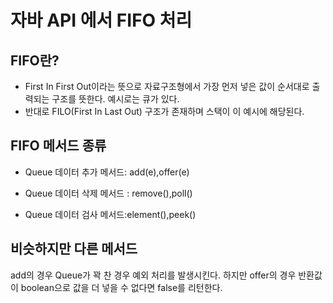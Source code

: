 # 자바 API 에서 FIFO 처리

## FIFO란?
* First In First Out이라는 뜻으로 자료구조형에서 가장 먼저 넣은 값이 순서대로 출력되는 구조를 뜻한다. 예시로는 큐가 있다.
* 반대로 FILO(First In Last Out) 구조가 존재하며 스택이 이 예시에 해당된다.

## FIFO 메서드 종류

* Queue 데이터 추가 메서드: add(e),offer(e)

* Queue 데이터 삭제 메서드 : remove(),poll()

* Queue 데이터 검사 메서드:element(),peek()

## 비슷하지만 다른 메서드
add의 경우 Queue가 꽉 찬 경우 예외 처리를 발생시킨다. 하지만 offer의 경우 반환값이 boolean으로 값을 더 넣을 수 없다면 false를 리턴한다.

